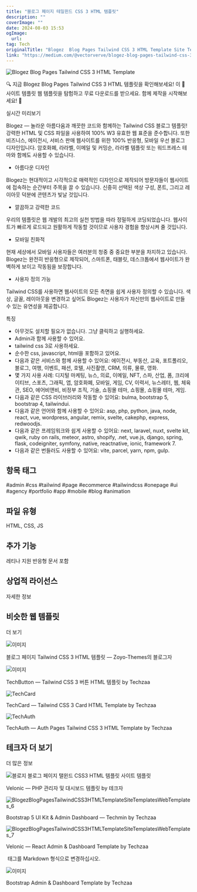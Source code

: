 ```yaml
---
title: "블로그 페이지 테일윈드 CSS 3 HTML 템플릿"
description: ""
coverImage: ""
date: 2024-08-03 15:53
ogImage: 
  url: 
tag: Tech
originalTitle: "Blogez  Blog Pages Tailwind CSS 3 HTML Template Site Templates Web Templates"
link: "https://medium.com/@vectorverve/blogez-blog-pages-tailwind-css-3-html-template-site-templates-web-templates-a07699a720a4"
---
```




![Blogez Blog Pages Tailwind CSS 3 HTML Template](/assets/img/BlogezBlogPagesTailwindCSS3HTMLTemplateSiteTemplatesWebTemplates_0.png)

🔍 지금 Blogez Blog Pages Tailwind CSS 3 HTML 템플릿을 확인해보세요! 이 📁 사이트 템플릿 웹 템플릿을 탐험하고 무료 다운로드를 받으세요. 함께 제작을 시작해보세요! 🚀

실시간 미리보기

Blogez — 놀라운 아름다움과 깨끗한 코드와 함께하는 Tailwind CSS 블로그 템플릿! 강력한 HTML 및 CSS 파일을 사용하여 100% W3 유효한 웹 표준을 준수합니다. 또한 비즈니스, 에이전시, 서비스 판매 웹사이트를 위한 100% 반응형, 모바일 우선 블로그 디자인입니다. 암호화폐, 라라벨, 이메일 및 커밍순, 라라벨 템플릿 또는 워드프레스 테마와 함께도 사용할 수 있습니다.

<div class="content-ad"></div>

- 아름다운 디자인

Blogez는 현대적이고 시각적으로 매력적인 디자인으로 제작되어 방문자들이 웹사이트에 접속하는 순간부터 주목을 끌 수 있습니다. 신중히 선택된 색상 구성, 폰트, 그리고 레이아웃 덕분에 콘텐츠가 빛날 것입니다.

- 깔끔하고 강력한 코드

우리의 템플릿은 웹 개발의 최고의 실천 방법을 따라 정밀하게 코딩되었습니다. 웹사이트가 빠르게 로드되고 원활하게 작동할 것이므로 사용자 경험을 향상시켜 줄 것입니다.

<div class="content-ad"></div>

- 모바일 친화적

현재 세상에서 모바일 사용자들은 여러분의 청중 중 중요한 부분을 차지하고 있습니다. Blogez는 완전히 반응형으로 제작되어, 스마트폰, 태블릿, 데스크톱에서 웹사이트가 완벽하게 보이고 작동됨을 보장합니다.

- 사용자 정의 가능

Tailwind CSS를 사용하면 웹사이트의 모든 측면을 쉽게 사용자 정의할 수 있습니다. 색상, 글꼴, 레이아웃을 변경하고 싶어도 Blogez는 사용자가 자신만의 웹사이트로 만들 수 있는 유연성을 제공합니다.

<div class="content-ad"></div>

특징

- 아무것도 설치할 필요가 없습니다. 그냥 클릭하고 실행하세요.
- Admin과 함께 사용할 수 있어요.
- tailwind css 3로 사용하세요.
- 순수한 css, javascript, html을 포함하고 있어요.
- 다음과 같은 서비스와 함께 사용할 수 있어요: 에이전시, 부동산, 교육, 포트폴리오, 블로그, 여행, 이벤트, 패션, 호텔, 사진촬영, CRM, 의류, 물류, 영화.
- 몇 가지 사용 사례: 디지털 마케팅, 뉴스, 의료, 이메일, NFT, 스파, 산업, 폼, 크리에이티브, 스포츠, 그래픽, 앱, 암호화폐, 모바일, 게임, CV, 이력서, 뉴스레터, 웹, 체육관, SEO, 에어비앤비, 비정부 조직, 기술, 쇼핑몰 테마, 쇼핑몰, 쇼핑몰 테마, 게임.
- 다음과 같은 CSS 라이브러리와 작동할 수 있어요: bulma, bootstrap 5, bootstrap 4, tailwindui.
- 다음과 같은 언어와 함께 사용할 수 있어요: asp, php, python, java, node, react, vue, wordpress, angular, remix, svelte, cakephp, express, redwoodjs.
- 다음과 같은 프레임워크와 쉽게 사용할 수 있어요: next, laravel, nuxt, svelte kit, qwik, ruby on rails, meteor, astro, shopify, .net, vue.js, django, spring, flask, codeigniter, symfony, native, reactnative, ionic, framework 7.
- 다음과 같은 번들러도 사용할 수 있어요: vite, parcel, yarn, npm, gulp.

## 항목 태그

#admin #css #tailwind #page #ecommerce #tailwindcss #onepage #ui #agency #portfolio #app #mobile #blog #animation

<div class="content-ad"></div>

## 파일 유형

HTML, CSS, JS

## 추가 기능

레티나 지원
반응형
문서 포함

<div class="content-ad"></div>

## 상업적 라이선스

자세한 정보

## 비슷한 웹 템플릿

더 보기

<div class="content-ad"></div>

![이미지](/assets/img/BlogezBlogPagesTailwindCSS3HTMLTemplateSiteTemplatesWebTemplates_1.png)

블로그 페이지 Tailwind CSS 3 HTML 템플릿 — Zoyo-Themes의 블로그자

![이미지](/assets/img/BlogezBlogPagesTailwindCSS3HTMLTemplateSiteTemplatesWebTemplates_2.png)

TechButton — Tailwind CSS 3 버튼 HTML 템플릿 by Techzaa

<div class="content-ad"></div>

![TechCard](/assets/img/BlogezBlogPagesTailwindCSS3HTMLTemplateSiteTemplatesWebTemplates_3.png)

TechCard — Tailwind CSS 3 Card HTML Template by Techzaa

![TechAuth](/assets/img/BlogezBlogPagesTailwindCSS3HTMLTemplateSiteTemplatesWebTemplates_4.png)

TechAuth — Auth Pages Tailwind CSS 3 HTML Template by Techzaa

<div class="content-ad"></div>

## 테크자 더 보기

더 많은 정보

![블로지 블로그 페이지 탤윈드 CSS3 HTML 템플릿 사이트 템플릿](/assets/img/BlogezBlogPagesTailwindCSS3HTMLTemplateSiteTemplatesWebTemplates_5.png)

Velonic — PHP 관리자 및 대시보드 템플릿 by 테크자

<div class="content-ad"></div>

![BlogezBlogPagesTailwindCSS3HTMLTemplateSiteTemplatesWebTemplates_6](/assets/img/BlogezBlogPagesTailwindCSS3HTMLTemplateSiteTemplatesWebTemplates_6.png)

Bootstrap 5 UI Kit & Admin Dashboard — Techmin by Techzaa

![BlogezBlogPagesTailwindCSS3HTMLTemplateSiteTemplatesWebTemplates_7](/assets/img/BlogezBlogPagesTailwindCSS3HTMLTemplateSiteTemplatesWebTemplates_7.png)

Velonic — React Admin & Dashboard Template by Techzaa

<div class="content-ad"></div>

<img> 태그를 Markdown 형식으로 변경하십시오.

![이미지](/assets/img/BlogezBlogPagesTailwindCSS3HTMLTemplateSiteTemplatesWebTemplates_8.png)

Bootstrap Admin & Dashboard Template by Techzaa
